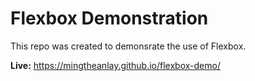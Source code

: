 # Flexbox Demonstration

This repo was created to demonsrate the use of Flexbox.

**Live:** https://mingtheanlay.github.io/flexbox-demo/

